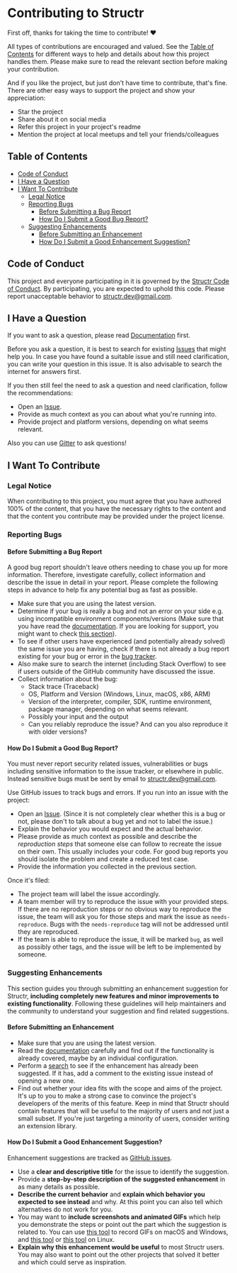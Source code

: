 # Contributing to Structr

First off, thanks for taking the time to contribute! ❤️

All types of contributions are encouraged and valued. See the [Table of Contents](#table-of-contents) for different ways to help and details about how this project handles them. Please make sure to read the relevant section before making your contribution.

And if you like the project, but just don't have time to contribute, that's fine. There are other easy ways to support the project and show your appreciation:
* Star the project
* Share about it on social media 
* Refer this project in your project's readme
* Mention the project at local meetups and tell your friends/colleagues

## Table of Contents

* [Code of Conduct](#code-of-conduct)
* [I Have a Question](#i-have-a-question)
* [I Want To Contribute](#i-want-to-contribute)
  * [Legal Notice](#legal-notice)
  * [Reporting Bugs](#reporting-bugs)
    * [Before Submitting a Bug Report](#before-submitting-a-bug-report)
    * [How Do I Submit a Good Bug Report?](#how-do-i-submit-a-good-bug-report)
  * [Suggesting Enhancements](#suggesting-enhancements)
    * [Before Submitting an Enhancement](#before-submitting-an-enhancement)
    * [How Do I Submit a Good Enhancement Suggestion?](#how-do-i-submit-a-good-enhancement-suggestion)

## Code of Conduct

This project and everyone participating in it is governed by the
[Structr Code of Conduct](CODE_OF_CONDUCT.md).
By participating, you are expected to uphold this code. Please report unacceptable behavior to <structr.dev@gmail.com>.

## I Have a Question

If you want to ask a question, please read [Documentation](https://structr.dev) first.

Before you ask a question, it is best to search for existing [Issues](https://github.com/askalione/Structr/issues) that might help you. In case you have found a suitable issue and still need clarification, you can write your question in this issue. It is also advisable to search the internet for answers first.

If you then still feel the need to ask a question and need clarification, follow  the recommendations:

* Open an [Issue](https://github.com/askalione/Structr/issues/new).
* Provide as much context as you can about what you're running into.
* Provide project and platform versions, depending on what seems relevant.

Also you can use [Gitter](https://gitter.im/Structr-dotnet) to ask questions!

## I Want To Contribute

### Legal Notice

When contributing to this project, you must agree that you have authored 100% of the content, that you have the necessary rights to the content and that the content you contribute may be provided under the project license.

### Reporting Bugs

#### Before Submitting a Bug Report

A good bug report shouldn't leave others needing to chase you up for more information. Therefore, investigate carefully, collect information and describe the issue in detail in your report. Please complete the following steps in advance to help fix any potential bug as fast as possible.

* Make sure that you are using the latest version.
* Determine if your bug is really a bug and not an error on your side e.g. using incompatible environment components/versions (Make sure that you have read the [documentation](https://structr.dev). If you are looking for support, you might want to check [this section](#i-have-a-question)).
* To see if other users have experienced (and potentially already solved) the same issue you are having, check if there is not already a bug report existing for your bug or error in the [bug tracker](https://github.com/askalione/Structr/issues?q=label%3Abug).
* Also make sure to search the internet (including Stack Overflow) to see if users outside of the GitHub community have discussed the issue.
* Collect information about the bug:
  * Stack trace (Traceback)
  * OS, Platform and Version (Windows, Linux, macOS, x86, ARM)
  * Version of the interpreter, compiler, SDK, runtime environment, package manager, depending on what seems relevant.
  * Possibly your input and the output
  * Can you reliably reproduce the issue? And can you also reproduce it with older versions?

#### How Do I Submit a Good Bug Report?

You must never report security related issues, vulnerabilities or bugs including sensitive information to the issue tracker, or elsewhere in public. Instead sensitive bugs must be sent by email to <structr.dev@gmail.com>.

Use GitHub issues to track bugs and errors. If you run into an issue with the project:

* Open an [Issue](https://github.com/askalione/Structr/issues/new). (Since it is not completely clear whether this is a bug or not, please don't to talk about a bug yet and not to label the issue.)
* Explain the behavior you would expect and the actual behavior.
* Please provide as much context as possible and describe the *reproduction steps* that someone else can follow to recreate the issue on their own. This usually includes your code. For good bug reports you should isolate the problem and create a reduced test case.
* Provide the information you collected in the previous section.

Once it's filed:

* The project team will label the issue accordingly.
* A team member will try to reproduce the issue with your provided steps. If there are no reproduction steps or no obvious way to reproduce the issue, the team will ask you for those steps and mark the issue as `needs-reproduce`. Bugs with the `needs-reproduce` tag will not be addressed until they are reproduced.
* If the team is able to reproduce the issue, it will be marked `bug`, as well as possibly other tags, and the issue will be left to be implemented by someone.

### Suggesting Enhancements

This section guides you through submitting an enhancement suggestion for Structr, **including completely new features and minor improvements to existing functionality**. Following these guidelines will help maintainers and the community to understand your suggestion and find related suggestions.

#### Before Submitting an Enhancement

* Make sure that you are using the latest version.
* Read the [documentation](https://structr.dev) carefully and find out if the functionality is already covered, maybe by an individual configuration.
* Perform a [search](https://github.com/askalione/Structr/issues) to see if the enhancement has already been suggested. If it has, add a comment to the existing issue instead of opening a new one.
* Find out whether your idea fits with the scope and aims of the project. It's up to you to make a strong case to convince the project's developers of the merits of this feature. Keep in mind that Structr should contain features that will be useful to the majority of users and not just a small subset. If you're just targeting a minority of users, consider writing an extension library.

#### How Do I Submit a Good Enhancement Suggestion?

Enhancement suggestions are tracked as [GitHub issues](https://github.com/askalione/Structr/issues).

* Use a **clear and descriptive title** for the issue to identify the suggestion.
* Provide a **step-by-step description of the suggested enhancement** in as many details as possible.
* **Describe the current behavior** and **explain which behavior you expected to see instead** and why. At this point you can also tell which alternatives do not work for you.
* You may want to **include screenshots and animated GIFs** which help you demonstrate the steps or point out the part which the suggestion is related to. You can use [this tool](https://www.cockos.com/licecap/) to record GIFs on macOS and Windows, and [this tool](https://github.com/colinkeenan/silentcast) or [this tool](https://github.com/GNOME/byzanz) on Linux.
* **Explain why this enhancement would be useful** to most Structr users. You may also want to point out the other projects that solved it better and which could serve as inspiration.
